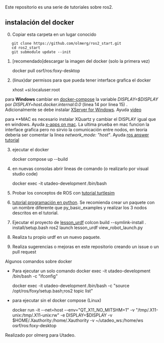 Este repositorio es una serie de tutoriales sobre ros2.

## instalación del docker

0. Copiar esta carpeta en un lugar conocido
 ```
	git clone https://github.com/olmerg/ros2_start.git
	cd ros2_start
	git submodule update --init
 ```
1. [recomendado]descargar la imagen del docker (solo la primera vez)

	docker pull osrf/ros:foxy-desktop

2. (linux)dar permisos para que pueda tener interface grafica el docker

	xhost +si:localuser:root

para **Windows** cambiar en [docker-compose](docker-compose.yml) la variable *DISPLAY=$DISPLAY* por *DISPLAY=host.docker.internal:0.0* (linea 14 por linea 15) . Adicionalmente se debe instalar [XServer for Windows](https://sourceforge.net/projects/vcxsrv/). Ayuda [video](https://www.youtube.com/watch?v=BDilFZ9C9mw)

para **MAC es necesario instalar  XQuartz y cambiar el DISPLAY igual que en windows. Ayuda [x-apps on mac](http://mamykin.com/posts/running-x-apps-on-mac-with-docker/). La ultima prueba en mac funcion la interface grafica pero no sirvio la comunicación entre nodos, en teoria deberia ser comentar la linea *network_mode: "host"*. Ayuda [ros answer](https://answers.ros.org/question/374042/nodes-cant-talk-to-host-when-running-ros2-in-docker-on-macos/) [tutorial](https://docs.ros.org/en/foxy/How-To-Guides/Run-2-nodes-in-single-or-separate-docker-containers.html)

3. ejecutar el docker

	docker compose up --build	

4. en nuevas consolas abrir lineas de comando (o realizarlo por visual studio code)

	docker exec -it utadeo-development /bin/bash

5. Probar los conceptos de ROS con [tutorial turtlesim](Introduction/Introduction.md)

6. [tutorial programación en python](src/py_basic_examples/README.md). Se recomienda crear un paquete con un nombre diferente que py_basic_examples	y realizar los 3 nodos descritos en el tutorial.

7. Ejecutar el proyecto de [lesson_urdf](https://github.com/olmerg/lesson_urdf)
	colcon build --symlink-install
	. install/setup.bash
	ros2 launch lesson_urdf view_robot_launch.py

8. Realiza tu propio urdf en un nuevo paquete.

9. Realiza sugerencias o mejoras en este repositorio creando un issue o un pull request


Algunos comandos sobre docker
		
- Para ejecutar un solo comando
	docker exec -it utadeo-development /bin/bash -c "ifconfig"

	docker exec -it utadeo-development /bin/bash -c "source /opt/ros/foxy/setup.bash;ros2 topic list"

-	para ejecutar sin el docker compose (Linux)

	docker run -it --net=host  --env="QT_X11_NO_MITSHM=1" -v "/tmp/.X11-unix:/tmp/.X11-unix:rw" -e DISPLAY=$DISPLAY -v $HOME/.Xauthority:/home/.Xauthority -v ~/utadeo_ws:/home/ws osrf/ros:foxy-desktop

Realizado por olmerg para Utadeo.
